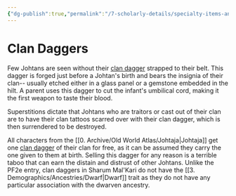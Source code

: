 ```yaml
---
{"dg-publish":true,"permalink":"/7-scholarly-details/specialty-items-and-materials/weapons/clan-daggers/","noteIcon":""}
---
```


# Clan Daggers

Few Johtans are seen without their [clan dagger](https://2e.aonprd.com/Weapons.aspx?ID=13) strapped to their belt. This dagger is forged just before a Johtan's birth and bears the insignia of their clan-- usually etched either in a glass panel or a gemstone embedded in the hilt. A parent uses this dagger to cut the infant's umbilical cord, making it the first weapon to taste their blood. 

Superstitions dictate that Johtans who are traitors or cast out of their clan are to have their clan tattoos scarred over with their clan dagger, which is then surrendered to be destroyed. 

All characters from the [[0. Archive/Old World Atlas/Johtaja\|Johtaja]] get one [clan dagger](https://2e.aonprd.com/Weapons.aspx?ID=13) of their clan for free, as it can be assumed they carry the one given to them at birth. Selling this dagger for any reason is a terrible taboo that can earn the distain and distrust of other Johtans. Unlike the PF2e entry, clan daggers in Sharum Mal'Kari do not have the [[3. Demographics/Ancestries/Dwarf\|Dwarf]] trait as they do not have any particular association with the dwarven ancestry. 